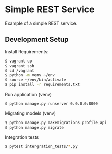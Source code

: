# Simple REST Service

Example of a simple REST service.


## Development Setup
Install Requirements:

``` bash
$ vagrant up
$ vagrant ssh
$ cd /vagrant
$ python -m venv ~/env
$ source ~/env/bin/activate
$ pip install -r requirements.txt
```

Run application (venv)

``` bash
$ python manage.py runserver 0.0.0.0:8000
```

Migrating models (venv)

``` bash
$ python manage.py makemigrations profile_api
$ python manage.py migrate
```

Integration tests

``` bash
$ pytest intergration_tests/*.py
```


